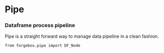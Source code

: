 # Pipe

### Dataframe process pipeline

Pipe is a straight forward way to manage data pipeline in a clean fashion.

```
from forgebox.pipe import DF_Node
```